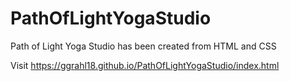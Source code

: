 # PathOfLightYogaStudio
Path of Light Yoga Studio has been created from HTML and CSS

Visit
https://ggrahl18.github.io/PathOfLightYogaStudio/index.html

